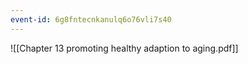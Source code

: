 ```yaml
---
event-id: 6g8fntecnkanulq6o76vli7s40
---
```

![[Chapter 13 promoting healthy adaption to aging.pdf]]
